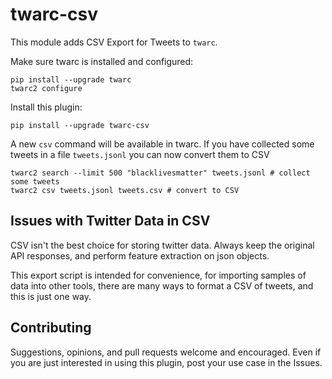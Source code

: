# twarc-csv

This module adds CSV Export for Tweets to `twarc`.

Make sure twarc is installed and configured:

```
pip install --upgrade twarc
twarc2 configure
```

Install this plugin:

```
pip install --upgrade twarc-csv
```

A new `csv` command will be available in twarc. If you have collected some
tweets in a file `tweets.jsonl` you can now convert them to CSV

```
twarc2 search --limit 500 "blacklivesmatter" tweets.jsonl # collect some tweets
twarc2 csv tweets.jsonl tweets.csv # convert to CSV
```

## Issues with Twitter Data in CSV

CSV isn't the best choice for storing twitter data. Always keep the original API responses, and perform feature extraction on json objects.

This export script is intended for convenience, for importing samples of data into other tools, there are many ways to format a CSV of tweets, and this is just one way.

## Contributing

Suggestions, opinions, and pull requests welcome and encouraged. Even if you are just interested in using this plugin, post your use case in the Issues.
